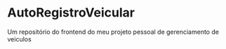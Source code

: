 # AutoRegistroVeicular
Um repositório do frontend do meu projeto pessoal de gerenciamento de veiculos 
